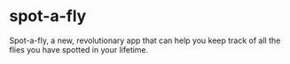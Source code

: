 # spot-a-fly
Spot-a-fly, a new, revolutionary app that can help you keep track of all the flies you have spotted in your lifetime.
